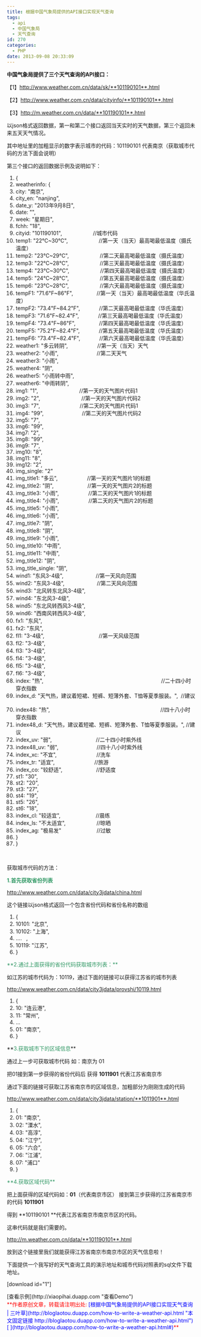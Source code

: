 ```yaml
---
title: 根据中国气象局提供的API接口实现天气查询
tags:
  - api
  - 中国气象局
  - 天气查询
id: 270
categories:
  - PHP
date: 2013-09-08 20:33:09
---
```


**中国气象局提供了三个天气查询的API接口：**

【1】http://www.weather.com.cn/data/sk/**101190101**.html

【2】http://www.weather.com.cn/data/cityinfo/**101190101**.html

【3】http://m.weather.com.cn/data/**101190101**.html

以json格式返回数据，第一和第二个接口返回当天实时的天气数据，第三个返回未来五天天气情况。

其中地址里的加粗显示的数字表示城市的代码：101190101 代表南京（获取城市代码的方法下面会说明）

第三个接口的返回数据示例及说明如下：

<!--more-->
<div class="dp-highlighter">
<div class="bar"></div>

1.  <span><span>{   </span></span>
2.  <span>weatherinfo: {   </span>
3.  <span>city: </span><span class="string">"南京"</span><span>,   </span>
4.  <span>city_en: </span><span class="string">"nanjing"</span><span>,   </span>
5.  <span>date_y: </span><span class="string">"2013年9月8日"</span><span>,   </span>
6.  <span class="func">date</span><span>: </span><span class="string">""</span><span>,   </span>
7.  <span>week: </span><span class="string">"星期日"</span><span>,   </span>
8.  <span>fchh: </span><span class="string">"18"</span><span>,   </span>
9.  <span>cityid: </span><span class="string">"101190101"</span><span>,                     </span><span class="comment">//城市代码 </span><span>  </span>
10.  <span>temp1: </span><span class="string">"22℃~30℃"</span><span>,                     </span><span class="comment">//第一天（当天）最高喝最低温度（摄氏温度） </span><span>  </span>
11.  <span>temp2: </span><span class="string">"23℃~29℃"</span><span>,                     </span><span class="comment">//第二天最高喝最低温度（摄氏温度） </span><span>  </span>
12.  <span>temp3: </span><span class="string">"22℃~28℃"</span><span>,                     </span><span class="comment">//第三天最高喝最低温度（摄氏温度） </span><span>  </span>
13.  <span>temp4: </span><span class="string">"23℃~30℃"</span><span>,                     </span><span class="comment">//第四天最高喝最低温度（摄氏温度） </span><span>  </span>
14.  <span>temp5: </span><span class="string">"24℃~28℃"</span><span>,                     </span><span class="comment">//第五天最高喝最低温度（摄氏温度） </span><span>  </span>
15.  <span>temp6: </span><span class="string">"23℃~28℃"</span><span>,                     </span><span class="comment">//第六天最高喝最低温度（摄氏温度） </span><span>  </span>
16.  <span>tempF1: </span><span class="string">"71.6℉~86℉"</span><span>,                </span><span class="comment">//第一天（当天）最高喝最低温度（华氏温度） </span><span>  </span>
17.  <span>tempF2: </span><span class="string">"73.4℉~84.2℉"</span><span>,             </span><span class="comment">//第二天最高喝最低温度（华氏温度） </span><span>  </span>
18.  <span>tempF3: </span><span class="string">"71.6℉~82.4℉"</span><span>,             </span><span class="comment">//第三天最高喝最低温度（华氏温度） </span><span>  </span>
19.  <span>tempF4: </span><span class="string">"73.4℉~86℉"</span><span>,                </span><span class="comment">//第四天最高喝最低温度（华氏温度） </span><span>  </span>
20.  <span>tempF5: </span><span class="string">"75.2℉~82.4℉"</span><span>,             </span><span class="comment">//第五天最高喝最低温度（华氏温度） </span><span>  </span>
21.  <span>tempF6: </span><span class="string">"73.4℉~82.4℉"</span><span>,             </span><span class="comment">//第六天最高喝最低温度（华氏温度） </span><span>  </span>
22.  <span>weather1: </span><span class="string">"多云转阴"</span><span>,                    </span><span class="comment">//第一天（当天）天气 </span><span>  </span>
23.  <span>weather2: </span><span class="string">"小雨"</span><span>,                          </span><span class="comment">//第二天天气 </span><span>  </span>
24.  <span>weather3: </span><span class="string">"小雨"</span><span>,   </span>
25.  <span>weather4: </span><span class="string">"阴"</span><span>,   </span>
26.  <span>weather5: </span><span class="string">"小雨转中雨"</span><span>,   </span>
27.  <span>weather6: </span><span class="string">"中雨转阴"</span><span>,   </span>
28.  <span>img1: </span><span class="string">"1"</span><span>,                            </span><span class="comment">//第一天的天气图片代码1 </span><span>  </span>
29.  <span>img2: </span><span class="string">"2"</span><span>,                            </span><span class="comment">//第一天的天气图片代码2 </span><span>  </span>
30.  <span>img3: </span><span class="string">"7"</span><span>,                           </span><span class="comment">//第二天的天气图片代码1 </span><span>  </span>
31.  <span>img4: </span><span class="string">"99"</span><span>,                          </span><span class="comment">//第二天的天气图片代码2 </span><span>  </span>
32.  <span>img5: </span><span class="string">"7"</span><span>,   </span>
33.  <span>img6: </span><span class="string">"99"</span><span>,   </span>
34.  <span>img7: </span><span class="string">"2"</span><span>,   </span>
35.  <span>img8: </span><span class="string">"99"</span><span>,   </span>
36.  <span>img9: </span><span class="string">"7"</span><span>,   </span>
37.  <span>img10: </span><span class="string">"8"</span><span>,   </span>
38.  <span>img11: </span><span class="string">"8"</span><span>,   </span>
39.  <span>img12: </span><span class="string">"2"</span><span>,   </span>
40.  <span>img_single: </span><span class="string">"2"</span><span>  </span>
41.  <span>img_title1: </span><span class="string">"多云"</span><span>,                    </span><span class="comment">//第一天的天气图片1的标题 </span><span>  </span>
42.  <span>img_title2: </span><span class="string">"阴"</span><span>,                       </span><span class="comment">//第一天的天气图片2的标题 </span><span>  </span>
43.  <span>img_title3: </span><span class="string">"小雨"</span><span>,                    </span><span class="comment">//第二天的天气图片1的标题 </span><span>  </span>
44.  <span>img_title4: </span><span class="string">"小雨"</span><span>,                    </span><span class="comment">//第二天的天气图片2的标题 </span><span>  </span>
45.  <span>img_title5: </span><span class="string">"小雨"</span><span>,   </span>
46.  <span>img_title6: </span><span class="string">"小雨"</span><span>,   </span>
47.  <span>img_title7: </span><span class="string">"阴"</span><span>,   </span>
48.  <span>img_title8: </span><span class="string">"阴"</span><span>,   </span>
49.  <span>img_title9: </span><span class="string">"小雨"</span><span>,   </span>
50.  <span>img_title10: </span><span class="string">"中雨"</span><span>,   </span>
51.  <span>img_title11: </span><span class="string">"中雨"</span><span>,   </span>
52.  <span>img_title12: </span><span class="string">"阴"</span><span>,   </span>
53.  <span>img_title_single: </span><span class="string">"阴"</span><span>,   </span>
54.  <span>wind1: </span><span class="string">"东风3-4级"</span><span>,                      </span><span class="comment">//第一天风向范围 </span><span>  </span>
55.  <span>wind2: </span><span class="string">"东风3-4级"</span><span>,                      </span><span class="comment">//第二天风向范围 </span><span>  </span>
56.  <span>wind3: </span><span class="string">"北风转东北风3-4级"</span><span>,   </span>
57.  <span>wind4: </span><span class="string">"东北风3-4级"</span><span>,   </span>
58.  <span>wind5: </span><span class="string">"东北风转西风3-4级"</span><span>,   </span>
59.  <span>wind6: </span><span class="string">"西南风转西风3-4级"</span><span>,   </span>
60.  <span>fx1: </span><span class="string">"东风"</span><span>,   </span>
61.  <span>fx2: </span><span class="string">"东风"</span><span>,   </span>
62.  <span>fl1: </span><span class="string">"3-4级"</span><span>,                                     </span><span class="comment">//第一天风级范围                      </span><span>  </span>
63.  <span>fl2: </span><span class="string">"3-4级"</span><span>,   </span>
64.  <span>fl3: </span><span class="string">"3-4级"</span><span>,   </span>
65.  <span>fl4: </span><span class="string">"3-4级"</span><span>,   </span>
66.  <span>fl5: </span><span class="string">"3-4级"</span><span>,   </span>
67.  <span>fl6: </span><span class="string">"3-4级"</span><span>,   </span>
68.  <span>index: </span><span class="string">"热"</span><span>,                                                                                </span><span class="comment">//二十四小时穿衣指数 </span><span>  </span>
69.  <span>index_d: </span><span class="string">"天气热，建议着短裙、短裤、短薄外套、T恤等夏季服装。"</span><span>,  </span><span class="comment">//建议 </span><span>  </span>
70.  <span>index48: </span><span class="string">"热"</span><span>,                                                                           </span><span class="comment">//四十八小时穿衣指数 </span><span>  </span>
71.  <span>index48_d: </span><span class="string">"天气热，建议着短裙、短裤、短薄外套、T恤等夏季服装。"</span><span>, </span><span class="comment">//建议 </span><span>  </span>
72.  <span>index_uv: </span><span class="string">"弱"</span><span>,                              </span><span class="comment">//二十四小时紫外线 </span><span>  </span>
73.  <span>index48_uv: </span><span class="string">"弱"</span><span>,                          </span><span class="comment">//四十八小时紫外线 </span><span>  </span>
74.  <span>index_xc: </span><span class="string">"不宜"</span><span>,                           </span><span class="comment">//洗车 </span><span>  </span>
75.  <span>index_tr: </span><span class="string">"适宜"</span><span>,                           </span><span class="comment">//旅游 </span><span>  </span>
76.  <span>index_co: </span><span class="string">"较舒适"</span><span>,                       </span><span class="comment">//舒适度 </span><span>  </span>
77.  <span>st1: </span><span class="string">"30"</span><span>,   </span>
78.  <span>st2: </span><span class="string">"20"</span><span>,   </span>
79.  <span>st3: </span><span class="string">"27"</span><span>,   </span>
80.  <span>st4: </span><span class="string">"19"</span><span>,   </span>
81.  <span>st5: </span><span class="string">"26"</span><span>,   </span>
82.  <span>st6: </span><span class="string">"18"</span><span>,   </span>
83.  <span>index_cl: </span><span class="string">"较适宜"</span><span>,                        </span><span class="comment">//晨练 </span><span>  </span>
84.  <span>index_ls: </span><span class="string">"不太适宜"</span><span>,                     </span><span class="comment">//晾晒 </span><span>  </span>
85.  <span>index_ag: </span><span class="string">"极易发"</span><span>                        </span><span class="comment">//过敏 </span><span>  </span>
86.  <span>}   </span>
87.  <span>}  </span>
</div>
&nbsp;

获取城市代码的方法：

**<span style="color: #339966;">1.首先获取省份列表</span>**

http://www.weather.com.cn/data/city3jdata/china.html

这个链接以json格式返回一个包含省份代码和省份名称的数组
<div class="dp-highlighter">

1.  <span><span>{   </span></span>
2.  <span class="number">10101</span><span>: </span><span class="string">"北京"</span><span>,   </span>
3.  <span class="number">10102</span><span>: </span><span class="string">"上海"</span><span>,   </span>
4.  <span>....   ,</span>
5.  10119: "江苏",
6.  <span>}  </span>
</div>
<span style="color: #339966;">**2.通过上面获得的省份代码获取城市列表：**</span>

如江苏的城市代码为：10119，通过下面的链接可以获得江苏省的城市列表

http://www.weather.com.cn/data/city3jdata/provshi/10119.html
<div class="dp-highlighter">
<div class="bar"></div>

1.  <span><span>{   </span></span>
2.  <span class="number">10</span><span>: </span><span class="string">"连云港"</span><span>,   </span>
3.  <span class="number">11</span><span>: </span><span class="string">"常州"</span><span>,   </span>
4.  <span>...   </span>
5.  01: "南京",
6.  <span>}  </span>
</div>
**<span style="color: #339966;">3.获取城市下的区域信息</span>**

通过上一步可获取城市代码 如：南京为 01

把01接到第一步获得的省份代码后 获得 **1011901** 代表江苏省南京市

通过下面的链接可获取江苏省南京市的区域信息，加粗部分为刚刚生成的代码

http://www.weather.com.cn/data/city3jdata/station/**1011901**.html
<div class="dp-highlighter">
<div class="bar"></div>

1.  <span><span>{   </span></span>
2.  <span class="number">01</span><span>: </span><span class="string">"南京"</span><span>,   </span>
3.  <span class="number">02</span><span>: </span><span class="string">"溧水"</span><span>,   </span>
4.  <span class="number">03</span><span>: </span><span class="string">"高淳"</span><span>,   </span>
5.  <span class="number">04</span><span>: </span><span class="string">"江宁"</span><span>,   </span>
6.  <span class="number">05</span><span>: </span><span class="string">"六合"</span><span>,   </span>
7.  <span class="number">06</span><span>: </span><span class="string">"江浦"</span><span>,   </span>
8.  <span class="number">07</span><span>: </span><span class="string">"浦口"</span><span>  </span>
9.  <span>}  </span>
</div>
<span style="color: #339966;">**4.获取区域代码**</span>

把上面获得的区域代码如：**01**（代表南京市区） 接到第三步获得的江苏省南京市的代码 **1011901**

得到 **101190101 **代表江苏省南京市南京市区的代码。

这串代码就是我们需要的。

http://m.weather.com.cn/data/**101190101**.html

放到这个链接里我们就能获得江苏省南京市南京市区的天气信息啦！

下面提供一个我写好的天气查询工具的演示地址和城市代码对照表的sql文件下载地址。

[download id="1"]
<div id="demo">[查看示例](http://xiaopihai.duapp.com "查看Demo")</div>
<div></div>
<div><span style="color: #ff0000;">**<span style="line-height: 24px;">作者原创文章，转载请注明出处: </span><span style="color: #0000ff;">[<span style="color: #0000ff;">根据中国气象局提供的API接口实现天气查询 | 三叶草</span>](http://bloglaotou.duapp.com/how-to-write-a-weather-api.html "本文固定链接 http://bloglaotou.duapp.com/how-to-write-a-weather-api.html")[<span style="color: #0000ff;"> </span>](http://bloglaotou.duapp.com/how-to-write-a-weather-api.html#)</span>**</span></div>